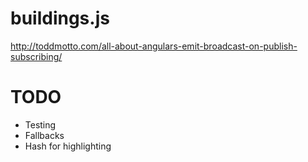 buildings.js
============

http://toddmotto.com/all-about-angulars-emit-broadcast-on-publish-subscribing/

# TODO
- Testing
- Fallbacks
- Hash for highlighting